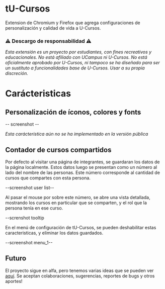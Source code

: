 # tU-Cursos
Extension de Chromium y Firefox que agrega configuraciones de personalización y calidad de vida a U-Cursos.

### ⚠ Descargo de responsabilidad ⚠

*Esta extensión es un proyecto por estudiantes, con fines recreativos y educacionales. No está afiliado con UCampus ni U-Cursos. No está oficialmente aprobado por U-Cursos, ni tampoco se ha diseñado para ser un sustituto a funcionalidades base de U-Cursos. Usar a su propia discreción.*

# Carácteristicas

## Personalización de íconos, colores y fonts

-- screenshot --

*Esta carácteristica aún no se ha implementado en la versión pública*

## Contador de cursos compartidos

Por defecto al visitar una página de integrantes, se guardaran los datos de la página localmente. Estos datos luego se presentan como un número al lado del nombre de las personas. Este número corresponde al cantidad de cursos que compartes con esta persona.

--screenshot user list--

Al pasar el mouse por sobre este número, se abre una vista detallada, mostrando los cursos en particular que se comparten, y el rol que la persona tenía en ese curso.

--screnshot tooltip

En el menú de configuración de tU-Cursos, se pueden deshabilitar estas caracteristicas, y eliminar los datos guardados.

--screenshot menu_1--

## Futuro

El proyecto sigue en alfa, pero tenemos varias ideas que se pueden ver [aquí](https://github.com/Nyveon/tU-Cursos/issues). Se aceptan colaboraciones, sugerencias, reportes de bugs y otros aportes!
